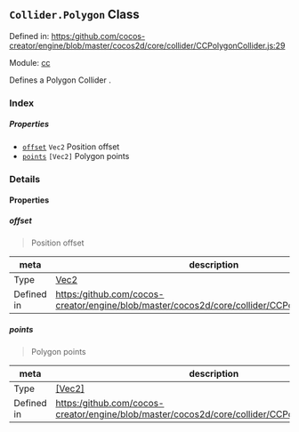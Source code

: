 ## `Collider.Polygon` Class


Defined in: [https:/github.com/cocos-creator/engine/blob/master/cocos2d/core/collider/CCPolygonCollider.js:29](https:/github.com/cocos-creator/engine/blob/master/cocos2d/core/collider/CCPolygonCollider.js#L29)

Module: [cc](../modules/cc.md)


Defines a Polygon Collider .


### Index

##### Properties

  - [`offset`](#offset) `Vec2` Position offset
  - [`points`](#points) `[Vec2]` Polygon points





### Details


#### Properties


##### offset

> Position offset

| meta | description |
|------|-------------|
| Type | <a href="../classes/Vec2.html" class="crosslink">Vec2</a> |
| Defined in | [https:/github.com/cocos-creator/engine/blob/master/cocos2d/core/collider/CCPolygonCollider.js:44](https:/github.com/cocos-creator/engine/blob/master/cocos2d/core/collider/CCPolygonCollider.js#L44) |



##### points

> Polygon points

| meta | description |
|------|-------------|
| Type | <a href="../classes/Vec2.html" class="crosslink">[Vec2]</a> |
| Defined in | [https:/github.com/cocos-creator/engine/blob/master/cocos2d/core/collider/CCPolygonCollider.js:60](https:/github.com/cocos-creator/engine/blob/master/cocos2d/core/collider/CCPolygonCollider.js#L60) |






